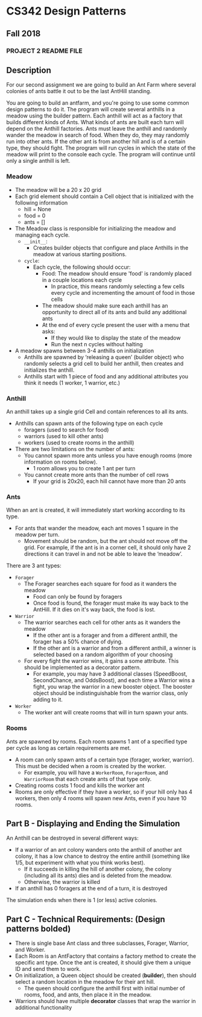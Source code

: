 # CS342 Design Patterns
## Fall 2018
### PROJECT 2 README FILE
## Description


For our second assignment we are going to build an Ant Farm where several colonies of ants battle it out to be the last AntHill standing.

You are going to build an antfarm, and you're going to use some common design patterns to do it. The program will create several anthills in a meadow using the builder pattern. Each anthill will act as a factory that builds different kinds of Ants. What kinds of ants are built each turn will depend on the Anthill factories. Ants must leave the anthill and randomly wander the meadow in search of food.  When they do, they may randomly run into other ants. If the other ant is from another hill and is of a certain type, they should fight. The program will run cycles in which the state of the meadow will print to the console each cycle. The program will continue until only a single anthill is left.

### Meadow
* The meadow will be a 20 x 20 grid
* Each grid element should contain a Cell object that is initialized with the following information
    * hill = None
    * food = 0
    * ants = []
* The Meadow class is responsible for initializing the meadow and managing each cycle.
    * `__init__`:
        * Creates builder objects that configure and place Anthills in the meadow at various starting positions.
    * `cycle`:
        * Each cycle, the following should occur:
            * Food: The meadow should ensure 'food' is randomly placed in a couple locations each cycle
                * In practice, this means randomly selecting a few cells every cycle and incrementing the amount of food in those cells
            * The meadow should make sure each anthill has an opportunity to direct all of its ants and build any additional ants
            * At the end of every cycle present the user with a menu that asks:
                * If they would like to display the state of the meadow
                * Run the next n cycles without halting
* A meadow spawns between 3-4 anthills on initialization
    * Anthills are spawned by ‘releasing a queen’ (builder object) who randomly selects a grid cell to build her anthill, then creates and initializes the anthill.
    * Anthills start with 1 piece of food and any additional attributes you think it needs (1 worker, 1 warrior, etc.)

### Anthill
An anthill takes up a single grid Cell and contain references to all its ants.
* Anthills can spawn ants of the following type on each cycle
    * foragers (used to search for food)
    * warriors (used to kill other ants)
    * workers (used to create rooms in the anthill)
* There are two limitations on the number of ants:
    * You cannot spawn more ants unless you have enough rooms (more information on rooms below).
        * 1 room allows you to create 1 ant per turn
    * You cannot create more ants than the number of cell rows
        * If your grid is 20x20, each hill cannot have more than 20 ants

### Ants
When an ant is created, it will immediately start working according to its type.
* For ants that wander the meadow, each ant moves 1 square in the meadow per turn.
     * Movement should be random, but the ant should not move off the grid. For example, if the ant is in a corner cell, it should only have 2 directions it can travel in and not be able to leave the ‘meadow’.

There are 3 ant types:
* `Forager`
    * The Forager searches each square for food as it wanders the meadow
        * Food can only be found by foragers
        * Once food is found, the forager must make its way back to the AntHill. If it dies on it's way back, the food is lost.
* `Warrior`
    * The warrior searches each cell for other ants as it wanders the meadow
        * If the other ant is a forager and from a different anthill, the forager has a 50% chance of dying.
        * If the other ant is a warrior and from a different anthill, a winner is selected based on a random algorithm of your choosing
    * For every fight the warrior wins, it gains a some attribute. This should be implemented as a decorator pattern.
        * For example, you may have 3 additional classes (SpeedBoost, SecondChance, and OddsBoost), and each time a Warrior wins a fight, you wrap the warrior in a new booster object. The booster object should be indistinguishable from the warrior class, only adding to it.
* `Worker`
    * The worker ant will create rooms that will in turn spawn your ants.

### Rooms

Ants are spawned by rooms. Each room spawns 1 ant of a specified type per cycle as long as certain requirements are met.

* A room can only spawn ants of a certain type (forager, worker, warrior). This must be decided when a room is created by the worker.
    * For example, you will have a `WorkerRoom`, `ForagerRoom`, and `WarriorRoom` that each create ants of that type only.
* Creating rooms costs 1 food and kills the worker ant
* Rooms are only effective if they have a worker, so if your hill only has 4 workers, then only 4 rooms will spawn new Ants, even if you have 10 rooms.

## Part B - Displaying and Ending the Simulation

An Anthill can be destroyed in several different ways:

* If a warrior of an ant colony wanders onto the anthill of another ant colony, it has a low chance to destroy the entire anthill (something like 1/5, but experiment with what you think works best).
    * If it succeeds in killing the hill of another colony, the colony (including all its ants) dies and is deleted from the meadow.
    * Otherwise, the warrior is killed
* If an anthill has 0 foragers at the end of a turn, it is destroyed

The simulation ends when there is 1 (or less) active colonies.


## Part C - Technical Requirements: (Design patterns bolded)
* There is single base Ant class and three subclasses, Forager, Warrior, and Worker.
* Each Room is an AntFactory that contains a factory method to create the specific ant type. Once the ant is created, it should give them a unique ID and send them to work.
* On initialization, a Queen object should be created (__builder__), then should select a random location in the meadow for their ant hill.
    * The queen should configure the anthill first with initial number of rooms, food, and ants, then place it in the meadow.
* Warriors should have multiple __decorator__ classes that wrap the warrior in additional functionality

